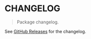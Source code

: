 # CHANGELOG

> Package changelog.

See [GitHub Releases](https://github.com/stdlib-js/iter-slice/releases) for the changelog.